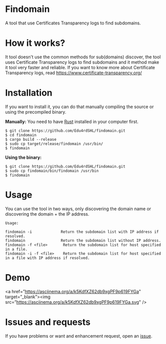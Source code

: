 # Findomain
A tool that use Certificates Transparency logs to find subdomains.

# How it works?
It tool doesn't use the common methods for sub(domains) discover, the tool uses Certificate Transparency logs to find subdomains and it method make it tool very faster and reliable. If you want to know more about Certificate Transparency logs, read https://www.certificate-transparency.org/

# Installation
If you want to install it, you can do that manually compiling the source or using the precompiled binary.

**Manually:**
You need to have [Rust](https://www.rust-lang.org/) installed in your computer first.

```
$ git clone https://github.com/Edu4rdSHL/findomain.git
$ cd findomain
$ cargo build --release
$ sudo cp target/release/findomain /usr/bin/
$ findomain
```

**Using the binary:**

```
$ git clone https://github.com/Edu4rdSHL/findomain.git
$ sudo cp findomain/bin/findomain /usr/bin
$ findomain
```

# Usage

You can use the tool in two ways, only discovering the domain name or discovering the domain + the IP address.

```
Usage:

findomain -i             Return the subdomain list with IP address if resolved.
findomain                Return the subdomain list without IP address.
findomain -f <file>       Return the subdomain list for host specified in a file.
findomain -i -f <file>    Return the subdomain list for host specified in a file with IP address if resolved.
```
# Demo
<a href=”https://asciinema.org/a/k5KdfXZ62db9xgPF9p619FYGa" target=”_blank”><img src=”https://asciinema.org/a/k5KdfXZ62db9xgPF9p619FYGa.svg" /></a>

# Issues and requests
If you have problems or want and enhancement request, open an [issue](https://github.com/Edu4rdSHL/findomain/issues).
